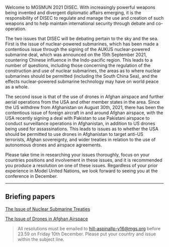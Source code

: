 Welcome to MGSMUN 2021 DISEC. With increasingly powerful weapons being invented and divergent diplomatic affairs emerging, it is the responsibility of DISEC to regulate and manage the use and creation of such weapons and to help maintain international security through debate and co-operation.

The two issues that DISEC will be debating pertain to the sky and the sea. First is the issue of nuclear-powered submarines, which has been made a contentious issue through the signing of the AUKUS nuclear-powered submarine deal, which was announced on the 15th September 2021, countering Chinese influence in the Indo-pacific region. This leads to a number of questions, including those concerning the regulation of the construction and use of nuclear submarines, the areas as to where nuclear submarines should be permitted (including the South China Sea), and the effects nuclear-powered submarine technology may have on world peace as a whole.

The second issue is that of the use of drones in Afghan airspace and further aerial operations from the USA and other member states in the area. Since the US withdrew from Afghanistan on August 30th, 2021, there has been the contentious issue of foreign aircraft in and around Afghan airspace, with the USA recently signing a deal with Pakistan to use Pakistani airspace to conduct surveillance operations in Afghanistan, in addition to US drones being used for assassinations. This leads to issues as to whether the USA should be permitted to use drones in Afghanistan to target anti-US terrorists, Afghan sovereignty, and wider treaties in relation to the use of autonomous drones and airspace agreements.

Please take time in researching your issues thoroughly, focus on your countries positions and involvement in these issues, and it is recommended you produce a resolution on one of these issues. Regardless of your prior experience in Model United Nations, we look forward to seeing you at the conference in December.

---
## Briefing papers
[The Issue of Nuclear Submarine Treaties](/committees/disec/issue1)

[The Issue of Drones in Afghan Airspace](/committees/disec/issue2)

> All resolutions must be emailed to hill-aspinallp-y16@mgs.org before 23.59 on Friday 10th December. Please put your country and issue within the subject line.
